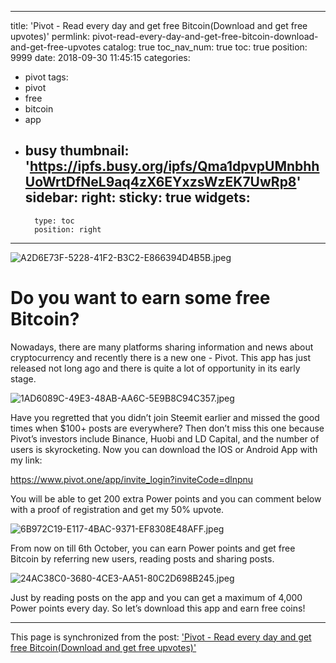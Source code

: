 
---
title: 'Pivot - Read every day and get free Bitcoin(Download and get free upvotes)'
permlink: pivot-read-every-day-and-get-free-bitcoin-download-and-get-free-upvotes
catalog: true
toc_nav_num: true
toc: true
position: 9999
date: 2018-09-30 11:45:15
categories:
- pivot
tags:
- pivot
- free
- bitcoin
- app
- busy
thumbnail: 'https://ipfs.busy.org/ipfs/Qma1dpvpUMnbhhUoWrtDfNeL9aq4zX6EYxzsWzEK7UwRp8'
sidebar:
    right:
        sticky: true
widgets:
    -
        type: toc
        position: right
---


![A2D6E73F-5228-41F2-B3C2-E866394D4B5B.jpeg](https://ipfs.busy.org/ipfs/Qma1dpvpUMnbhhUoWrtDfNeL9aq4zX6EYxzsWzEK7UwRp8)

# Do you want to earn some free Bitcoin?


Nowadays, there are many platforms sharing information and news about cryptocurrency and recently there is a new one - Pivot. This app has just released not long ago and there is quite a lot of opportunity in its early stage. 

![1AD6089C-49E3-48AB-AA6C-5E9B8C94C357.jpeg](https://ipfs.busy.org/ipfs/Qme2RMEaEXYNjgbkeAptBo4jP8GBcjSvCFoPqFo5y8Yw6Q)



Have you regretted that you didn’t join Steemit  earlier and missed the good times when $100+ posts are everywhere? Then don’t miss this one because Pivot’s investors include Binance, Huobi and LD Capital, and the number of users is skyrocketing. Now you can download the IOS or Android App with my link: 

https://www.pivot.one/app/invite_login?inviteCode=dlnpnu 

You will be able to get 200 extra Power points and you can comment below with a proof of registration and get my 50% upvote. 


![6B972C19-E117-4BAC-9371-EF8308E48AFF.jpeg](https://ipfs.busy.org/ipfs/QmcWMRJxpaaCJrgsfgFHw6Ud2YwPxHYAHqZddpUmw3j6JZ)

From now on till 6th October, you can earn Power points and get free Bitcoin by referring new users, reading posts and sharing posts. 

![24AC38C0-3680-4CE3-AA51-80C2D698B245.jpeg](https://ipfs.busy.org/ipfs/QmTYx24S5rcvsFQxeoNXbwHdiHYKfTCHuw5gUKy3HpFeNd)

Just by reading posts on the app and you can get a maximum of 4,000 Power points every day. So let’s download this app and earn free coins!


- - -

This page is synchronized from the post: ['Pivot - Read every day and get free Bitcoin(Download and get free upvotes)'](https://steemit.com/@htliao/pivot-read-every-day-and-get-free-bitcoin-download-and-get-free-upvotes)
